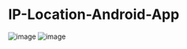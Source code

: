 # IP-Location-Android-App
![image](https://github.com/Andreea-Mirela/IP-Location-Android-App/assets/111393279/cb58f579-6d2e-49a2-9d7b-737dcb810dd4)
![image](https://github.com/Andreea-Mirela/IP-Location-Android-App/assets/111393279/77d79284-488b-40e4-9f64-47f5d049a987)
